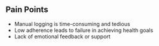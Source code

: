 ## Pain Points

- Manual logging is time-consuming and tedious
- Low adherence leads to failure in achieving health goals
- Lack of emotional feedback or support
